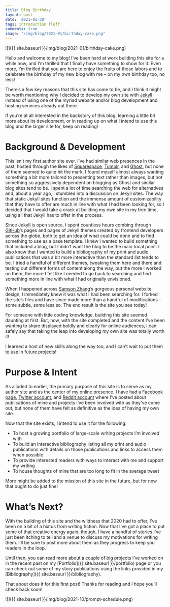 ```yaml
---
title: Blog Birthday
layout: post
date: '2021-01-30'
tags: introduction fluff
comments: true
image: "/img/blog/2021-01/birthday-cake.png"
---
```


![]({{ site.baseurl }}/img/blog/2021-01/birthday-cake.png)

Hello and welcome to my blog! I’ve been hard at work building this site for a while now, and I’m thrilled that I finally have something to show for it. Even more, I’m thrilled that you are here to enjoy the fruits of those labors and to celebrate the birthday of my new blog with me – on my <i>own</i> birthday too, no less!

There’s a few key reasons that this site has come to be, and I think it might be worth mentioning why I decided to develop my own site with [Jekyll](https://jekyllrb.com/) instead of using one of the myriad website and/or blog development and hosting services already out there.

If you’re at all interested in the backstory of this blog, learning a little bit more about its development, or in reading up on what I intend to use this blog and the larger site for, keep on reading!

# Background & Development

This isn’t my first author site ever. I’ve had similar web presences in the past, hosted through the likes of [Squarespace](https://www.squarespace.com/), [Tumblr](https://www.tumblr.com/), and [Ghost](https://ghost.org/), but none of them seemed to quite hit the mark. I found myself almost always wanting something a bit more tailored to presenting text rather than images, but not something so aggressively dependent on blogging as Ghost and similar blog sites tend to be. I spent a lot of time searching the web for alternatives and, about a year ago, I stumbled into a discussion on Jekyll sites. The way that static Jekyll sites function and the immense amount of customizability that they have to offer are much in line with what I had been looking for, so I decided that I would take a crack at building my own site in my free time, using all that Jekyll has to offer in the process.

Since Jekyll is open source, I spent countless hours combing through [GitHub](https://github.com/)’s pages and pages of Jekyll themes created by frontend developers across the globe, both to get an idea of what could be done and to find something to use as a base template. I knew I wanted to build something that included a blog, but I didn’t want the blog to be the main focal point. I also knew that I wanted to build a bibliography of my print and audio publications that was a bit more interactive than the standard list tends to be. I tried a handful of different themes, tweaking them here and there and testing out different forms of content along the way, but the more I worked on them, the more I felt like I needed to go back to searching and find something more in line with what I had originally envisioned.

When I happened across [Samson Zhang](https://www.samsonzhang.com/)’s gorgeous personal website design, I immediately knew it was what I had been searching for. I forked the site’s files and have since made more than a handful of modifications – some subtle, some less so. The end result is the site you see today!

For someone with little coding knowledge, building this site seemed daunting at first. But, now, with the site completed and the content I’ve been wanting to share displayed boldly and clearly for online audiences, I can safely say that taking the leap into developing my own site was totally worth it!

I learned a host of new skills along the way too, and I can’t wait to put them to use in future projects!

# Purpose & Intent

As alluded to earlier, the primary purpose of this site is to serve as my author site and as the center of my online presence. I have had a [Facebook page](https://www.facebook.com/maxwell.irl), [Twitter account](https://twitter.com/maxwell_irl), and [Reddit account](https://www.reddit.com/user/-pianoteeth) where I’ve posted about publications of mine and projects I’ve been involved with as they’ve come out, but none of them have felt as definitive as the idea of having my own site.

Now that the site exists, I intend to use it for the following:

* To host a growing portfolio of large-scale writing projects I’m involved with
* To build an interactive bibliography listing all my print and audio publications with details on those publications and links to access them when possible
* To provide interested readers with ways to interact with me and support my writing
* To house thoughts of mine that are too long to fit in the average tweet

 More might be added to the mission of this site in the future, but for now that ought to do just fine!

# What’s Next?

With the building of this site and the wildness that 2020 had to offer, I’ve been on a bit of a hiatus from writing fiction. Now that I’ve got a place to put some of that creative energy again, though, I have a handful of stories I’ve just been itching to tell and a venue to discuss my motivations for writing them. I’ll be sure to post more about them as they progress to keep you readers in the loop.

Until then, you can read more about a couple of big projects I’ve worked on in the recent past on my [Portfolio]({{ site.baseurl }}/portfolio) page or you can check out some of my story publications using the links provided in my [Bibliography]({{ site.baseurl }}/bibliography).

That about does it for this first post! Thanks for reading and I hope you’ll check back soon!

![]({{ site.baseurl }}/img/blog/2021-10/prompt-schedule.png)

